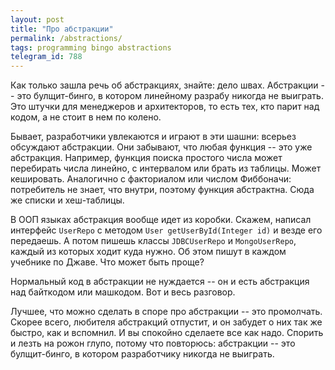 ```yaml
---
layout: post
title: "Про абстракции"
permalink: /abstractions/
tags: programming bingo abstractions
telegram_id: 788
---
```


Как только зашла речь об абстракциях, знайте: дело швах. Абстракции -- это
булщит-бинго, в котором линейному разрабу никогда не выиграть. Это штучки для
менеджеров и архитекторов, то есть тех, кто парит над кодом, а не стоит в нем по
колено.

Бывает, разработчики увлекаются и играют в эти шашни: всерьез обсуждают
абстракции. Они забывают, что любая функция -- это уже абстракция. Например,
функция поиска простого числа может перебирать числа линейно, с интервалом или
брать из таблицы. Может кешировать. Аналогично с факториалом или числом
Фиббоначи: потребитель не знает, что внутри, поэтому функция абстрактна. Сюда же
списки и хеш-таблицы.

В ООП языках абстракция вообще идет из коробки. Скажем, написал интерфейс
`UserRepo` с методом `User getUserById(Integer id)` и везде его передаешь. А
потом пишешь классы `JDBCUserRepo` и `MongoUserRepo`, каждый из которых ходит
куда нужно. Об этом пишут в каждом учебнике по Джаве. Что может быть проще?

Нормальный код в абстракции не нуждается -- он и есть абстракция над байткодом
или машкодом. Вот и весь разговор.

Лучшее, что можно сделать в споре про абстракции -- это промолчать. Скорее
всего, любителя абстракций отпустит, и он забудет о них так же быстро, как и
вспомнил. И вы спокойно сделаете все как надо. Спорить и лезть на рожон глупо,
потому что повторюсь: абстракции -- это булщит-бинго, в котором разработчику
никогда не выиграть.
